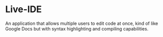 # Live-IDE
An application that allows multiple users to edit code at once, kind of like Google Docs but with syntax highlighting and compiling capabilities.
